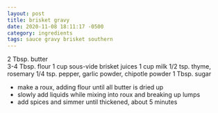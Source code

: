 ```yaml
---
layout: post
title: brisket gravy
date: 2020-11-08 18:11:17 -0500
category: ingredients
tags: sauce gravy brisket southern
---
```


2 Tbsp. butter  
3-4 Tbsp. flour
1 cup sous-vide brisket juices
1 cup milk
1/2 tsp. thyme, rosemary
1/4 tsp. pepper, garlic powder, chipotle powder
1 Tbsp. sugar

* make a roux, adding flour until all butter is dried up
* slowly add liquids while mixing into roux and breaking up lumps
* add spices and simmer until thickened, about 5 minutes
